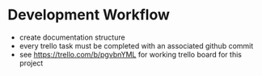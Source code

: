 # Development Workflow

- create documentation structure
- every trello task must be completed with an associated github commit
- see https://trello.com/b/pgvbnYML for working trello board for this project
